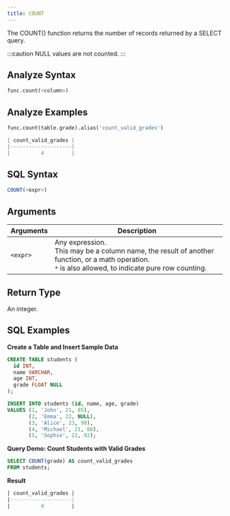 ```yaml
---
title: COUNT
---
```


The COUNT() function returns the number of records returned by a SELECT query.

:::caution
NULL values are not counted.
:::

## Analyze Syntax

```python
func.count(<column>)
```

## Analyze Examples
```python
func.count(table.grade).alias('count_valid_grades')

| count_valid_grades |
|--------------------|
|          4         |
```

## SQL Syntax

```sql
COUNT(<expr>)
```

## Arguments

| Arguments | Description                                                                                                                                                     |
|-----------|-----------------------------------------------------------------------------------------------------------------------------------------------------------------|
| `<expr>`  | Any expression. <br /> This may be a column name, the result of another function, or a math operation.<br />`*` is also allowed, to indicate pure row counting. |

## Return Type

An integer.

## SQL Examples

**Create a Table and Insert Sample Data**
```sql
CREATE TABLE students (
  id INT,
  name VARCHAR,
  age INT,
  grade FLOAT NULL
);

INSERT INTO students (id, name, age, grade)
VALUES (1, 'John', 21, 85),
       (2, 'Emma', 22, NULL),
       (3, 'Alice', 23, 90),
       (4, 'Michael', 21, 88),
       (5, 'Sophie', 22, 92);

```

**Query Demo: Count Students with Valid Grades**
```sql
SELECT COUNT(grade) AS count_valid_grades
FROM students;
```

**Result**
```sql
| count_valid_grades |
|--------------------|
|          4         |
```